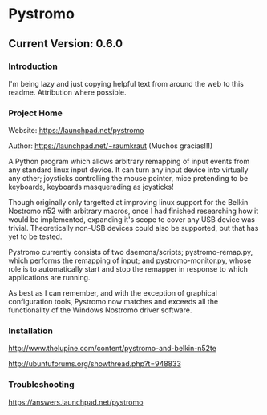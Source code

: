 Pystromo
========

Current Version: 0.6.0
----------------------

### Introduction

I'm being lazy and just copying helpful text from around the web to this readme.  Attribution where possible.

### Project Home

Website:    https://launchpad.net/pystromo

Author:     https://launchpad.net/~raumkraut (Muchos gracias!!!)

A Python program which allows arbitrary remapping of input events from any standard linux input device. It can turn any input device into virtually any other; joysticks controlling the mouse pointer, mice pretending to be keyboards, keyboards masquerading as joysticks!

Though originally only targetted at improving linux support for the Belkin Nostromo n52 with arbitrary macros, once I had finished researching how it would be implemented, expanding it's scope to cover any USB device was trivial. Theoretically non-USB devices could also be supported, but that has yet to be tested.

Pystromo currently consists of two daemons/scripts; pystromo-remap.py, which performs the remapping of input; and pystromo-monitor.py, whose role is to automatically start and stop the remapper in response to which applications are running.

As best as I can remember, and with the exception of graphical configuration tools, Pystromo now matches and exceeds all the functionality of the Windows Nostromo driver software.

### Installation

http://www.thelupine.com/content/pystromo-and-belkin-n52te

http://ubuntuforums.org/showthread.php?t=948833

### Troubleshooting

https://answers.launchpad.net/pystromo
